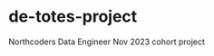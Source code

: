 # de-totes-project
Northcoders Data Engineer Nov 2023 cohort project


<!-- file to be updated throughout project -->